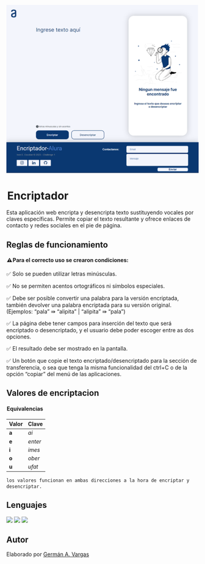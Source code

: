 


![Screenshot de la pagina](https://github.com/IvonEsc/Encriptador/blob/main/img/portada.png?raw=true)


#  Encriptador

Esta aplicación web encripta y desencripta texto sustituyendo vocales por claves específicas. Permite copiar el texto resultante y ofrece enlaces de contacto y redes sociales en el pie de página.

## Reglas de funcionamiento

####  ⚠️ Para el correcto uso se crearon condiciones:

✅ Solo se pueden utilizar letras minúsculas.

✅ No se permiten acentos ortográficos ni símbolos especiales.

✅ Debe ser posible convertir una palabra para la versión encriptada, también devolver una palabra encriptada para su versión original. (Ejemplos: “pala” ⇛ “alipita” | “alipita” ⇛ “pala”)

✅ La página debe tener campos para inserción del texto que será encriptado o desencriptado, y el usuario debe poder escoger entre as dos opciones.

✅ El resultado debe ser mostrado en la pantalla.

✅ Un botón que copie el texto encriptado/desencriptado para la sección de transferencia, o sea que tenga la misma funcionalidad del ctrl+C o de la opción “copiar” del menú de las aplicaciones.



## Valores de encriptacion

####  Equivalencias 


|  Valor    | Clave |
| :-------- | :----------- |
| **a** | *ai* |
| **e** | *enter*|
| **i** | *imes* |
| **o** | *ober* |
| **u** | *ufat* |

	los valores funcionan en ambas direcciones a la hora de encriptar y desencriptar.



## Lenguajes

![](https://camo.githubusercontent.com/5d3b0191832237fcbfc6d4497524e8bb547c6bfc9eafb738d5205c629d202067/68747470733a2f2f696d672e736869656c64732e696f2f62616467652f68746d6c352532302d2532334533344632362e7376673f267374796c653d666f722d7468652d6261646765266c6f676f3d68746d6c35266c6f676f436f6c6f723d7768697465)
![](https://camo.githubusercontent.com/5ed492db9c79ad5990eda7dc80923377f0e7096b18a4d1e9b86c8987dc0e5aa5/68747470733a2f2f696d672e736869656c64732e696f2f62616467652f637373332532302d2532333135373242362e7376673f267374796c653d666f722d7468652d6261646765266c6f676f3d63737333266c6f676f436f6c6f723d7768697465)
![](https://camo.githubusercontent.com/62d37abe760867620e0baea1066303719d630a82936837ba7bff6b0c754e3c9f/68747470733a2f2f696d672e736869656c64732e696f2f62616467652f6a6176617363726970742532302d2532333332333333302e7376673f267374796c653d666f722d7468652d6261646765266c6f676f3d6a617661736372697074266c6f676f436f6c6f723d253233463744463145)


## Autor
Elaborado por [Germán A. Vargas](https://github.com/GAVG8612)



